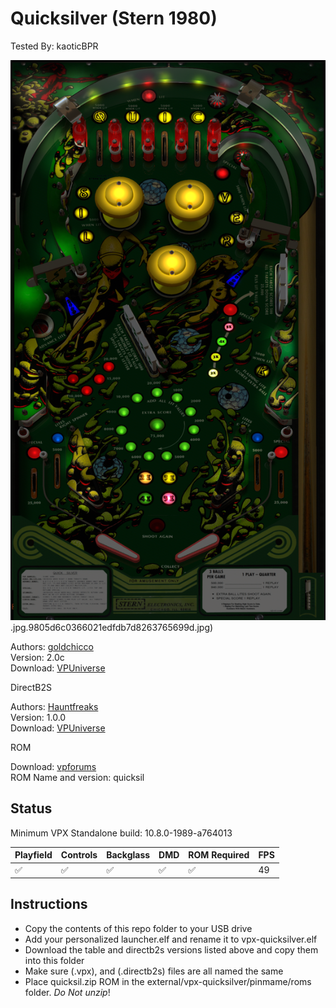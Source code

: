 # Quicksilver (Stern 1980)
Tested By: kaoticBPR

![Table Preview](../../images/vpx-quicksilver.jpg).jpg.9805d6c0366021edfdb7d8263765699d.jpg)

Authors: [goldchicco](https://vpuniverse.com/profile/23579-goldchicco/)  
Version: 2.0c  
Download: [VPUniverse](https://vpuniverse.com/files/file/7549-quicksilver-stern-1980/)

DirectB2S

Authors: [Hauntfreaks](https://vpuniverse.com/profile/5216-hauntfreaks/)  
Version: 1.0.0  
Download: [VPUniverse](https://vpuniverse.com/files/file/12446-quicksilver-stern-1980-b2s-with-full-dmd/)

ROM

Download: [vpforums](https://www.vpforums.org/index.php?app=downloads&showfile=743)  
ROM Name and version: quicksil 

## Status 

Minimum VPX Standalone build: 10.8.0-1989-a764013

| Playfield | Controls | Backglass | DMD | ROM Required | FPS | 
|-----------|----------|-----------|-----|--------------|-----|
| :white_check_mark: | :white_check_mark: | :white_check_mark: | :white_check_mark: | :white_check_mark: | 49 |

## Instructions

- Copy the contents of this repo folder to your USB drive
- Add your personalized launcher.elf and rename it to vpx-quicksilver.elf
- Download the table and directb2s versions listed above and copy them into this folder
- Make sure (.vpx), and (.directb2s) files are all named the same
- Place quicksil.zip ROM in the external/vpx-quicksilver/pinmame/roms folder. *Do Not unzip*!

